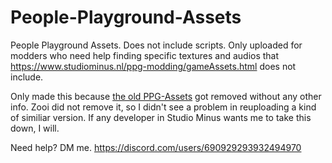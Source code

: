 # People-Playground-Assets
People Playground Assets. Does not include scripts. Only uploaded for modders who need help finding specific textures and audios that https://www.studiominus.nl/ppg-modding/gameAssets.html does not include.

Only made this because [the old PPG-Assets](https://github.com/awaheart/ppg-assets) got removed without any other info. Zooi did not remove it, so I didn't see a problem in reuploading a kind of similiar version.
If any developer in Studio Minus wants me to take this down, I will.

Need help? DM me.
https://discord.com/users/690929293932494970
